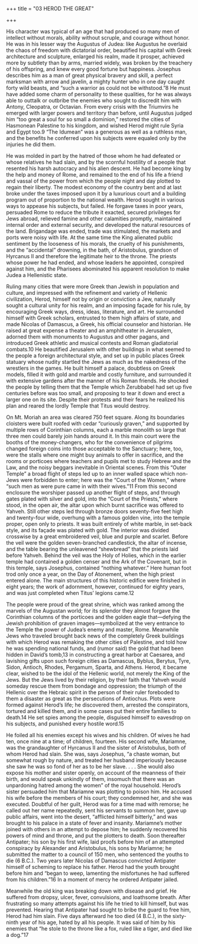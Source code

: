 +++
title = "03 HEROD THE GREAT"

+++

His character was typical of an age that had produced so many men of intellect without morals, ability without scruple, and courage without honor. He was in his lesser way the Augustus of Judea: like Augustus he overlaid the chaos of freedom with dictatorial order, beautified his capital with Greek architecture and sculpture, enlarged his realm, made it prosper, achieved more by subtlety than by arms, married widely, was broken by the treachery of his offspring, and knew every good fortune but happiness. Josephus describes him as a man of great physical bravery and skill, a perfect marksman with arrow and javelin, a mighty hunter who in one day caught forty wild beasts, and “such a warrior as could not be withstood.”8 He must have added some charm of personality to these qualities, for he was always able to outtalk or outbribe the enemies who sought to discredit him with Antony, Cleopatra, or Octavian. From every crisis with the Triumvirs he emerged with larger powers and territory than before, until Augustus judged him “too great a soul for so small a dominion,” restored the cities of Hasmonean Palestine to his kingdom, and wished Herod might rule Syria and Egypt too.9 “The Idumean” was a generous as well as a ruthless man, and the benefits he conferred upon his subjects were equaled only by the injuries he did them.

He was molded in part by the hatred of those whom he had defeated or whose relatives he had slain, and by the scornful hostility of a people that resented his harsh autocracy and his alien descent. He had become king by the help and money of Rome, and remained to the end of his life a friend and vassal of the power from which the people night and day plotted to regain their liberty. The modest economy of the country bent and at last broke under the taxes imposed upon it by a luxurious court and a building program out of proportion to the national wealth. Herod sought in various ways to appease his subjects, but failed. He forgave taxes in poor years, persuaded Rome to reduce the tribute it exacted, secured privileges for Jews abroad, relieved famine and other calamities promptly, maintained internal order and external security, and developed the natural resources of the land. Brigandage was ended, trade was stimulated, the markets and ports were noisy with life. At the same time the King alienated public sentiment by the looseness of his morals, the cruelty of his punishments, and the “accidental” drowning, in the bath, of Aristobulus, grandson of Hyrcanus II and therefore the legitimate heir to the throne. The priests whose power he had ended, and whose leaders he appointed, conspired against him, and the Pharisees abominated his apparent resolution to make Judea a Hellenistic state.

Ruling many cities that were more Greek than Jewish in population and culture, and impressed with the refinement and variety of Hellenic civilization, Herod, himself not by origin or conviction a Jew, naturally sought a cultural unity for his realm, and an imposing façade for his rule, by encouraging Greek ways, dress, ideas, literature, and art. He surrounded himself with Greek scholars, entrusted to them high affairs of state, and made Nicolas of Damascus, a Greek, his official counselor and historian. He raised at great expense a theater and an amphitheater in Jerusalem, adorned them with monuments to Augustus and other pagans, and introduced Greek athletic and musical contests and Roman gladiatorial combats.10 He beautified Jerusalem with other buildings in what seemed to the people a foreign architectural style, and set up in public places Greek statuary whose nudity startled the Jews as much as the nakedness of the wrestlers in the games. He built himself a palace, doubtless on Greek models, filled it with gold and marble and costly furniture, and surrounded it with extensive gardens after the manner of his Roman friends. He shocked the people by telling them that the Temple which Zerubbabel had set up five centuries before was too small, and proposing to tear it down and erect a larger one on its site. Despite their protests and their fears he realized his plan and reared the lordly Temple that Titus would destroy.

On Mt. Moriah an area was cleared 750 feet square. Along its boundaries cloisters were built roofed with cedar “curiously graven,” and supported by multiple rows of Corinthian columns, each a marble monolith so large that three men could barely join hands around it. In this main court were the booths of the money-changers, who for the convenience of pilgrims changed foreign coins into those acceptable to the Sanctuary; here, too, were the stalls where one might buy animals to offer in sacrifice, and the rooms or porticoes where teachers and pupils met to study Hebrew and the Law, and the noisy beggars inevitable in Oriental scenes. From this “Outer Temple” a broad flight of steps led up to an inner walled space which non-Jews were forbidden to enter; here was the “Court of the Women,” where “such men as were pure came in with their wives.”11 From this second enclosure the worshiper passed up another flight of steps, and through gates plated with silver and gold, into the “Court of the Priests,” where stood, in the open air, the altar upon which burnt sacrifice was offered to Yahveh. Still other steps led through bronze doors seventy-five feet high and twenty-four wide, overhung with a famous golden vine, into the temple proper, open only to priests. It was built entirely of white marble, in set-back style, and its façade was plated with gold. The interior was divided crosswise by a great embroidered veil, blue and purple and scarlet. Before the veil were the golden seven-branched candlestick, the altar of incense, and the table bearing the unleavened “shewbread” that the priests laid before Yahveh. Behind the veil was the Holy of Holies, which in the earlier temple had contained a golden censer and the Ark of the Covenant, but in this temple, says Josephus, contained “nothing whatever.” Here human foot trod only once a year, on the Day of Atonement, when the high priest entered alone. The main structures of this historic edifice were finished in eight years; the work of adornment, however, continued for eighty years, and was just completed when Titus’ legions came.12

The people were proud of the great shrine, which was ranked among the marvels of the Augustan world; for its splendor they almost forgave the Corinthian columns of the porticoes and the golden eagle that—defying the Jewish prohibition of graven images—symbolized at the very entrance to the Temple the power of Judea’s enemy and master, Rome. Meanwhile Jews who traveled brought back news of the completely Greek buildings with which Herod was remaking the other cities of Palestine, and told how he was spending national funds, and \(rumor said\) the gold that had been hidden in David’s tomb,13 in constructing a great harbor at Caesarea, and lavishing gifts upon such foreign cities as Damascus, Byblus, Berytus, Tyre, Sidon, Antioch, Rhodes, Pergamum, Sparta, and Athens. Herod, it became clear, wished to be the idol of the Hellenic world, not merely the King of the Jews. But the Jews lived by their religion, by their faith that Yahveh would someday rescue them from bondage and oppression; the triumph of the Hellenic over the Hebraic spirit in the person of their ruler foreboded to them a disaster as great as the persecutions of Antiochus. Plots were formed against Herod’s life; he discovered them, arrested the conspirators, tortured and killed them, and in some cases put their entire families to death.14 He set spies among the people, disguised himself to eavesdrop on his subjects, and punished every hostile word.15

He foiled all his enemies except his wives and his children. Of wives he had ten, once nine at a time; of children, fourteen. His second wife, Mariamne, was the grandaughter of Hyrcanus II and the sister of Aristobulus, both of whom Herod had slain. She was, says Josephus, “a chaste woman, but somewhat rough by nature, and treated her husband imperiously because she saw he was so fond of her as to be her slave. . . . She would also expose his mother and sister openly, on account of the meanness of their birth, and would speak unkindly of them, insomuch that there was an unpardoning hatred among the women” of the royal household. Herod’s sister persuaded him that Mariamne was plotting to poison him. He accused his wife before the members of his court; they condemned her, and she was executed. Doubtful of her guilt, Herod was for a time mad with remorse; he called out her name repeatedly, sent his servants to summon her, gave up public affairs, went into the desert, “afflicted himself bitterly,” and was brought to his palace in a state of fever and insanity. Mariamne’s mother joined with others in an attempt to depose him; he suddenly recovered his powers of mind and throne, and put the plotters to death. Soon thereafter Antipater; his son by his first wife, laid proofs before him of an attempted conspiracy by Alexander and Aristobulus, his sons by Mariamne; he submitted the matter to a council of 150 men, who sentenced the youths to die \(6 B.C.\). Two years later Nicolas of Damascus convicted Antipater himself of scheming to replace his father. Herod had the youth brought before him and “began to weep, lamenting the misfortunes he had suffered from his children.”16 In a moment of mercy he ordered Antipater jailed.

Meanwhile the old king was breaking down with disease and grief. He suffered from dropsy, ulcer, fever, convulsions, and loathsome breath. After frustrating so many attempts against his life he tried to kill himself, but was prevented. Hearing that Antipater had sought to bribe the guard to free him, Herod had him slain. Five days afterward he too died \(4 B.C.\), in the sixty-ninth year of his age, hated by all his people. It was said of him by his enemies that “he stole to the throne like a fox, ruled like a tiger, and died like a dog.”17


